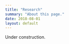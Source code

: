 ```yaml
---
title: "Research"
summary: "About this page."
date: 2018-08-01
layout: default
---
```


Under construction.
